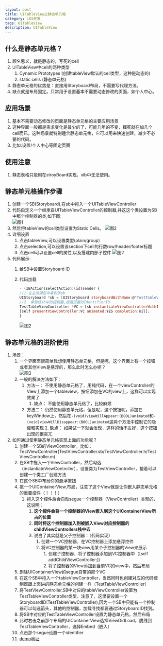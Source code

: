 ```yaml
---
layout: post
title: UITableView之静态单元格
category: iOS开发
tags: UITableView
description: UITableView
---
```


## 什么是静态单元格？
1. 顾名思义，就是静态的，写死的cell
2. UITableView中cell的两种类型
    1. Cynamic Prototypes (创建tableView默认的cell类型，这种是动态的)
    2. static cells (静态单元格)
3. 静态单元格的优势是：直接用Storyboard布局，不需要写代理方法。
4. 缺点就是布局固定。只常用于设置基本不需要动态修改的页面，如个人中心。

## 应用场景
1. 基本不需要动态修改的页面是静态单元格的主要应用场景
2. 这种界面一般都是需求变化是最少的了，可能几年的不变，撑死就在加几个cell而已。这种场景就特别适合静态单元格，它可以用来快速创建，减少不必要的代码。
3. 比如:设置/个人中心等固定页面

## 使用注意
1. 静态表格只能用在stroyBoard实现，xib中无法使用。

## 静态单元格操作步骤
1. 创建一个SB(Storyboard),在sb中拖入一个UITableViewController
2. 代码自定义一个继承自UITableViewController的控制器,并这这个类设置为SB中那个控制器的类,如下图:  
    ![图1](https://gitee.com/zhonghua123/blogimgs/raw/master/img/tableView1.png)
3. 然后将tableView的cell类型设置为Static Cells。
 ![图2](https://gitee.com/zhonghua123/blogimgs/raw/master/img/tableView2.png)
4. 详细设置
    1. 点击tableView,可以设置类型(plain/group)
    2. 点击selection,可以设置该section下cell的行数row/header/footer标题 
    3. 点击cell可以设置cell的属性,以及搭建内部子控件
    ![图2](https://gitee.com/zhonghua123/blogimgs/raw/master/img/tableView3.png)
5. 代码展示:
    1. 给SB中设置Storyboard ID 
    2. 代码加载
        
        ```javascript
        - (IBAction)selectAction:(id)sender {
        //1.在主资源包中拿到该sb
        UIStoryboard *sb = [UIStoryboard storyboardWithName:@"TestTableViewController" bundle:nil];
        //2. 拿到该sb中的控制器,根据设置的IdentifierID
        TestTableViewController *VC = [sb instantiateViewControllerWithIdentifier:@"Testvc"];
        [self presentViewController:VC animated:YES completion:nil];
        }
        ```
        
        ![图2](https://gitee.com/zhonghua123/blogimgs/raw/master/img/tableView4.png)


## 静态单元格的进阶使用
1. 场景：
    1. 一个界面面很简单我想使用静态单元格，但是呢，这个界面上有一个按钮或者其他View是悬浮的，那么此时怎么办呢？   
        ![图3](https://gitee.com/zhonghua123/blogimgs/raw/master/img/stasticx.png)
    2. 一般的解决方法如下： 
        1. 方法一： 不使用静态单元格了，用纯代码，在一个viewController的View上添加一个tableview，按钮添加在VC的view上，这样可以实现效果了
            1. 缺点： 不能使用静态单元格了，比较麻烦
        2. 方法二： 仍然使用静态单元格，但是呢，这个按钮呢，添加在keyWindow上，然后在`-(void)viewWillAppear:(BOOL)animated`和`-(void)viewWillDisappear:(BOOL)animated`这两个方法中控制它的隐藏和实现
            2. 缺点： 如果试一下就会发现，这样的话不友好，这个按钮出现的很突兀
2. 如何通过使用静态单元格实现上面的功能呢？ 
    1. 创建一个SB的ViewController，比如：TestViewController(TestViewController.sb/TestViewController.h/TestViewController.m)
    2. 在SB中拖入一个ViewController，然后勾选（instantiateViewController），设置类为TestViewController，接着可以创建一个类工厂创建方法
    3. 在这个SB中布局你的悬浮按钮
    4. 拖一个UIContainerView,布局，注意了这个View就是让你嵌入静态单元格的重要控件（！！！）
        1. 拖入这个控件后会自动segue一个控制器（ViewController）类型的，这说明：
            1. **这个控件会将一个控制器的View嵌入到这个UIContainerView所占的位置**
            2. **同时将这个控制器加入到被嵌入View对应控制器的childViewControllers栈中去**
            3. 说白了其实就是父子控制器：（代码实现）
                1. 创建一个VC控制器，在VC控制器上添加悬浮控件
                2. 将VC控制器的某一块view用某个子控制器的View来展示
                    1. 创建子控制器，将子控制器添加到VC控制器中（[self addChildViewController:]）
                    2. 将子控制器的View添加到当前VC的view中，然后布局
    5. 删除UIContainerView的segue自带的那个VC
    6. 在这个SB中拖入一个tableViewController，当然同时也创建对应的代码控制器跟上面讲的静态单元格的创建一样（TestTableViewController）
    7. 将TestViewController.SB中对应的tableViewController设置为TestTableViewController类型，注意了，这里要设置一个StoryboardID(TestTableViewController),因为一个SB中只能有一个控制器可以勾选箭头，其他的控制器，加载寻找都要通过StoryboardID找到。
    8. 将SB中对应的TestTableViewController设置为静态单元格，然后布局
    9. 此时右击之前那个布局的UIContainerView选择ViewDidLoad，脱线到TestTableViewController，选择Embed（嵌入）
    10. 点击那个segue设置一个identifier
    11. [demo地址](https://github.com/zhoghua123/staticAdviceUser)

